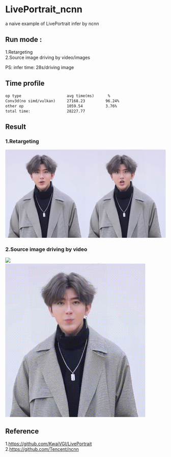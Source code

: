 # LivePortrait_ncnn
a naive example of LivePortrait infer by ncnn

## Run mode :  
1.Retargeting  
2.Source image driving by video/images  

PS: infer time: 28s/driving image
## Time profile  
```
op type                    avg time(ms)      %
Conv3d(no simd/vulkan)     27168.23         96.24%
other op                   1059.54          3.76%
total time:                28227.77
```

## Result
### 1.Retargeting  
![](result/retargeting_res.jpg)  
### 2.Source image driving by video  
![](result/d14_res2.gif)  
![](result/d14_res.gif)  

## Reference  
1.https://github.com/KwaiVGI/LivePortrait  
2.https://github.com/Tencent/ncnn  

